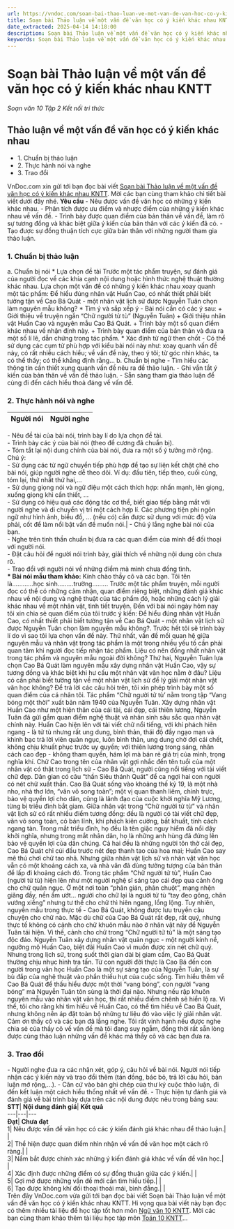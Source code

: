 ```yaml
---
url: https://vndoc.com/soan-bai-thao-luan-ve-mot-van-de-van-hoc-co-y-kien-khac-nhau-kntt-278740
title: Soạn bài Thảo luận về một vấn đề văn học có ý kiến khác nhau KNTT - Soạn văn 10 Tập 2 Kết nối tri thức - VnDoc.com
date_extracted: 2025-04-14 14:18:00
description: Soạn bài Thảo luận về một vấn đề văn học có ý kiến khác nhau KNTT được VnDoc.com tổng hợp và xin gửi tới bạn đọc cùng tham khảo.
keywords: Soạn bài Thảo luận về một vấn đề văn học có ý kiến khác nhau KNTT,Thảo luận về một vấn đề văn học có ý kiến khác nhau,soạn Thảo luận về một vấn đề văn học có ý kiến khác nhau,soạn văn 10,văn 10,ngữ văn 10 kntt
---
```


# Soạn bài Thảo luận về một vấn đề văn học có ý kiến khác nhau KNTT
 _Soạn văn 10 Tập 2 Kết nối tri thức_
## Thảo luận về một vấn đề văn học có ý kiến khác nhau
  * 1\. Chuẩn bị thảo luận
  * 2\. Thực hành nói và nghe
  * 3\. Trao đổi

VnDoc.com xin gửi tới bạn đọc bài viết [Soạn bài Thảo luận về một vấn đề văn học có ý kiến khác nhau KNTT](<https://vndoc.com/soan-bai-thao-luan-ve-mot-van-de-van-hoc-co-y-kien-khac-nhau-kntt-278740>). Mời các bạn cùng tham khảo chi tiết bài viết dưới đây nhé.
**Yêu cầu**
\- Nêu được vấn đề văn học có những ý kiến khác nhau.
\- Phân tích được ưu điểm và nhược điểm của những ý kiến khác nhau về vấn đề.
\- Trình bày được quan điểm của bản thân về vấn đề, làm rõ sự tương đồng và khác biệt giữa ý kiến của bản thân với các ý kiến đã có.
\- Tạo được sự đồng thuận tích cực giữa bản thân với những người tham gia thảo luận.
### 1\. Chuẩn bị thảo luận
a. Chuẩn bị nói
\* Lựa chọn đề tài
Trước một tác phẩm truyện, sự đánh giá của người đọc về các khía cạnh nội dung hoặc hình thức nghệ thuật thường khác nhau. Lựa chọn một vấn đề có những ý kiến khác nhau xoay quanh một tác phẩm: Để hiểu đúng nhân vật Huấn Cao, có nhất thiết phải biết tường tận về Cao Bá Quát - một nhân vật lịch sử được Nguyễn Tuân chọn làm nguyên mẫu không?
\* Tìm ý và sắp xếp ý
\- Bài nói cần có các ý sau:
\+ Giới thiệu về truyện ngắn “Chữ người tử tù” \(Nguyễn Tuân\)
\+ Giới thiệu nhân vật Huấn Cao và nguyên mẫu Cao Bá Quát.
\+ Trình bày một số quan điểm khác nhau về nhận định này.
\+ Trình bày quan điểm của bản thân và đưa ra một số lí lẽ, dẫn chứng trong tác phẩm.
\* Xác định từ ngữ then chốt
\- Có thể sử dụng các cụm từ phù hợp với kiểu bài nói này như: xoay quanh vấn đề này, có rất nhiều cách hiểu; về vấn đề này, theo ý tôi; từ góc nhìn khác, ta có thể thấy; có thể khẳng định rằng…
b. Chuẩn bị nghe
\- Tìm hiểu các thông tin cần thiết xung quanh vấn đề nêu ra để thảo luận.
\- Ghi vắn tắt ý kiến của bản thân về vấn đề thảo luận.
\- Sẵn sàng tham gia thảo luận để cùng đi đến cách hiểu thoả đáng về vấn đề.
### 2\. Thực hành nói và nghe
**Người nói**| **Người nghe**  
---|---  
\- Nêu đề tài của bài nói, trình bày lí do lựa chọn đề tài.  
\- Trình bày các ý của bài nói \(theo đề cương đã chuẩn bị\).  
\- Tóm tắt lại nội dung chính của bài nói, đưa ra một số ý tưởng mở rộng.   
Chú ý:   
\- Sử dụng các từ ngữ chuyển tiếp phù hợp để tạo sự liên kết chặt chẽ cho bài nói, giúp người nghe dễ theo dõi. Ví dụ: đầu tiên, tiếp theo, cuối cùng, tóm lại, thứ nhất thứ hai,...   
\- Sử dụng giọng nói và ngữ điệu một cách thích hợp: nhấn mạnh, lên giọng, xuống giọng khi cần thiết, ...   
\- Sử dụng có hiệu quả các động tác cơ thể, biết giao tiếp bằng mắt với người nghe và di chuyển vị trí một cách hợp lí. Các phương tiện phi ngôn ngữ như hình ảnh, biểu đồ, ... \(nếu có\) cần được sử dụng với mức độ vừa phải, cốt để làm nổi bật vấn đề muốn nói.| \- Chú ý lắng nghe bài nói của bạn.  
\- Nghe trên tinh thần chuẩn bị đưa ra các quan điểm của mình để đối thoại với người nói.   
\- Đặt câu hỏi để người nói trình bày, giải thích về những nội dung còn chưa rõ.   
\- Trao đổi với người nói về những điểm mà mình chưa đồng tình.  
**\* Bài nói mẫu tham khảo:**
Kính chào thầy cô và các bạn. Tôi tên là............học sinh.........trường.........
Trước một tác phẩm truyện, mỗi người đọc có thể có những cảm nhận, quan điểm riêng biệt, những đánh giá khác nhau về nội dung và nghệ thuật của tác phẩm đó, hoặc những cách lý giải khác nhau về một nhân vật, tình tiết truyện. Đến với bài nói ngày hôm nay tôi xin chia sẻ quan điểm của tôi trước ý kiến: Để hiểu đúng nhân vật Huấn Cao, có nhất thiết phải biết tường tận về Cao Bá Quát - một nhân vật lịch sử được Nguyễn Tuân chọn làm nguyên mẫu không?.
Trước hết tôi sẽ trình bày lí do vì sao tôi lựa chọn vấn đề này. Thứ nhất, vấn đề mối quan hệ giữa nguyên mẫu và nhân vật trong tác phẩm là một trong nhiều yếu tố cần phải quan tâm khi người đọc tiếp nhận tác phẩm. Liệu có nên đồng nhất nhân vật trong tác phẩm và nguyên mẫu ngoài đời không? Thứ hai, Nguyễn Tuân lựa chọn Cao Bá Quát làm nguyên mẫu xây dựng nhân vật Huấn Cao, vậy sự tương đồng và khác biệt khi hư cấu một nhân vật văn học nằm ở đâu? Liệu có cần phải biết tường tận về một nhân vật lịch sử để lý giải một nhân vật văn học không? Để trả lời các câu hỏi trên, tôi xin phép trình bày một số quan điểm của cá nhân tôi.
Tác phẩm “Chữ người tử tù’ nằm trong tập “Vang bóng một thời” xuất bản năm 1940 của Nguyễn Tuân. Xây dựng nhân vật Huấn Cao như một hiện thân của cái tài, cái đẹp, cái thiên lương, Nguyễn Tuân đã gửi gắm quan điểm nghệ thuật và nhân sinh sâu sắc qua nhân vật chính này. Huấn Cao hiện lên với tài viết chữ nổi tiếng, với khí phách hiên ngang - là tử tù nhưng rất ung dung, bình thản, thái độ đầy ngạo mạn và khinh bạc trả lời viên quản ngục, luôn bình thản, ung dung chờ đợi cái chết, không chịu khuất phục trước uy quyền; với thiên lương trong sáng, nhân cách cao đẹp - không tham quyền, hám lợi mà bán rẻ giá trị của mình, trọng nghĩa khí.
Chữ Cao trong tên của nhân vật gợi nhắc đến tên tuổi của một nhân vật có thật trong lịch sử - Cao Bá Quát, người cũng nổi tiếng với tài viết chữ đẹp. Dân gian có câu “thần Siêu thánh Quát” để ca ngợi hai con người có nét chữ xuất thần. Cao Bá Quát sống vào khoảng thế kỷ 19, là một nhà nho, nhà thơ lớn, “văn võ song toàn”; một vị quan thanh liêm, chính trực, bảo vệ quyền lợi cho dân, cũng là lãnh đạo của cuộc khởi nghĩa Mỹ Lương, từng bị triều đình bắt giam.
Giữa nhân vật trong “Chữ người tử từ” và nhân vật lịch sử có rất nhiều điểm tương đồng: đều là người có tài viết chữ đẹp, văn võ song toàn, có bản lĩnh, khí phách kiên cường, bất khuất, tính cách ngang tàn. Trong mắt triều đình, họ đều là tên giặc nguy hiểm đã nổi dậy khởi nghĩa, nhưng trong mắt nhân dân, họ là những anh hùng đã đứng lên bảo vệ quyền lợi của dân chúng. Cả hai đều là những người tôn thờ cái đẹp, Cao Bá Quát chỉ cúi đầu trước nét đẹp thanh tao của hoa mai; Huấn Cao say mê thú chơi chữ tao nhã.
Nhưng giữa nhân vật lịch sử và nhân vật văn học vẫn có một khoảng cách xa, và nhà văn đã dùng tưởng tượng của bản thân để lấp đi khoảng cách đó. Trong tác phẩm “Chữ người tử tù”, Huấn Cao \(người tử tù\) hiện lên như một người nghệ sĩ sáng tạo cái đẹp qua cảnh ông cho chữ quản ngục. Ở một nơi toàn “phân gián, phân chuột”, mạng nhện giăng đầy, nền ẩm ướt... người cho chữ lại là người tử tù “tay đeo gông, chân vướng xiềng” nhưng tư thế cho chữ thì hiên ngang, lồng lộng. Tuy nhiên, nguyên mẫu trong thực tế - Cao Bá Quát, không được lưu truyền câu chuyện cho chữ nào. Mặc dù chữ của Cao Bá Quát rất đẹp, rất quý, nhưng thực tế không có cảnh cho chữ khuôn mẫu nào ở nhân vật này để Nguyễn Tuân tái hiện. Vì thế, cảnh cho chữ trong “Chữ người tử tù” là một sáng tạo độc đáo. Nguyễn Tuân xây dựng nhân vật quản ngục - một người kính nể, ngưỡng mộ Huấn Cao, biệt đãi Huấn Cao vì muốn được xin nét chữ quý. Nhưng trong lịch sử, trong suốt thời gian dài bị giam cầm, Cao Bá Quát thường chịu nhục hình tra tấn.
Từ con người đời thực là Cao Bá đến con người trong văn học Huấn Cao là một sự sáng tạo của Nguyễn Tuân, là sự bù đắp của nghệ thuật vào phần thiếu hụt của cuộc sống. Tìm hiểu thêm về Cao Bá Quát để thấu hiểu được một thời “vang bóng”, con người “vang bóng” mà Nguyễn Tuân tôn sùng là thời đại nào. Nhưng nếu rập khuôn nguyên mẫu vào nhân vật văn học, thì rất nhiều điểm chênh sẽ hiển lộ ra. Vì thế, tôi cho rằng khi tìm hiểu về Huấn Cao, có thể tìm hiểu về Cao Bá Quát, nhưng không nên áp đặt toàn bộ những tư liệu đó vào việc lý giải nhân vật.
Cảm ơn thầy cô và các bạn đã lắng nghe. Tôi rất vinh hạnh nếu được nghe chia sẻ của thầy cô về vấn đề mà tôi đang suy ngẫm, đồng thời rất sẵn lòng được cùng thảo luận những vấn đề khác mà thầy cô và các bạn đưa ra.
### 3\. Trao đổi
\- Người nghe đưa ra các nhận xét, góp ý, câu hỏi về bài nói. Người nói tiếp nhận các ý kiến này và trao đổi thêm \(tán đồng, bác bỏ, trả lời câu hỏi, bàn luận mở rộng,...\).
\- Căn cứ vào bản ghi chép của thư ký cuộc thảo luận, đi đến kết luận một cách hiểu thống nhất về vấn đề.
\- Thực hiện tự đánh giá và đánh giá về bài trình bày dựa trên các nội dung được nêu trong bảng sau:
**STT**| **Nội dung đánh giá**| **Kết quả**  
---|---|---  
**Đạt**| **Chưa đạt**  
1| Nêu được vấn đề văn học có các ý kiến đánh giá khác nhau để thảo luận.| |   
2| Thể hiện được quan điểm nhìn nhận về vấn đề văn học một cách rõ ràng.| |   
3| Nắm bắt được chính xác những ý kiến đánh giá khác về vấn đề văn học.| |   
4| Xác định được những điểm có sự đồng thuận giữa các ý kiến.| |   
5| Gợi mở được những vấn đề mới cần tìm hiểu tiếp.| |   
6| Tạo được không khí đối thoại thoải mái, bình đẳng.| |   
Trên đây VnDoc.com vừa gửi tới bạn đọc bài viết Soạn bài Thảo luận về một vấn đề văn học có ý kiến khác nhau KNTT. Hi vọng qua bài viết này bạn đọc có thêm nhiều tài liệu để học tập tốt hơn môn [Ngữ văn 10 KNTT](<https://vndoc.com/ngu-van-10-ket-noi-tri-thuc-tap2>). Mời các bạn cùng tham khảo thêm tài liệu học tập môn [Toán 10 KNTT](<https://vndoc.com/toan-10-ket-noi-tri-thuc-tap2>)...
